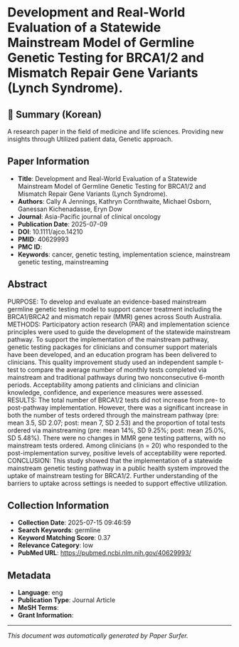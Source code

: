 # Development and Real-World Evaluation of a Statewide Mainstream Model of Germline Genetic Testing for BRCA1/2 and Mismatch Repair Gene Variants (Lynch Syndrome).

## 📝 Summary (Korean)
A research paper in the field of medicine and life sciences. Providing new insights through Utilized patient data, Genetic approach.

## Paper Information
- **Title**: Development and Real-World Evaluation of a Statewide Mainstream Model of Germline Genetic Testing for BRCA1/2 and Mismatch Repair Gene Variants (Lynch Syndrome).
- **Authors**: Cally A Jennings, Kathryn Cornthwaite, Michael Osborn, Ganessan Kichenadasse, Eryn Dow
- **Journal**: Asia-Pacific journal of clinical oncology
- **Publication Date**: 2025-07-09
- **DOI**: 10.1111/ajco.14210
- **PMID**: 40629993
- **PMC ID**: 
- **Keywords**: cancer, genetic testing, implementation science, mainstream genetic testing, mainstreaming

## Abstract
PURPOSE: To develop and evaluate an evidence-based mainstream germline genetic testing model to support cancer treatment including the BRCA1/BRCA2 and mismatch repair (MMR) genes across South Australia. METHODS: Participatory action research (PAR) and implementation science principles were used to guide the development of the statewide mainstream pathway. To support the implementation of the mainstream pathway, genetic testing packages for clinicians and consumer support materials have been developed, and an education program has been delivered to clinicians. This quality improvement study used an independent sample t-test to compare the average number of monthly tests completed via mainstream and traditional pathways during two nonconsecutive 6-month periods. Acceptability among patients and clinicians and clinician knowledge, confidence, and experience measures were assessed. RESULTS: The total number of BRCA1/2 tests did not increase from pre- to post-pathway implementation. However, there was a significant increase in both the number of tests ordered through the mainstream pathway (pre: mean 3.5, SD 2.07; post: mean 7, SD 2.53) and the proportion of total tests ordered via mainstreaming (pre: mean 14%, SD 9.25%; post: mean 25.0%, SD 5.48%). There were no changes in MMR gene testing patterns, with no mainstream tests ordered. Among clinicians (n = 20) who responded to the post-implementation survey, positive levels of acceptability were reported. CONCLUSION: This study showed that the implementation of a statewide mainstream genetic testing pathway in a public health system improved the uptake of mainstream testing for BRCA1/2. Further understanding of the barriers to uptake across settings is needed to support effective utilization.

## Collection Information
- **Collection Date**: 2025-07-15 09:46:59
- **Search Keywords**: germline
- **Keyword Matching Score**: 0.37
- **Relevance Category**: low
- **PubMed URL**: https://pubmed.ncbi.nlm.nih.gov/40629993/

## Metadata
- **Language**: eng
- **Publication Type**: Journal Article
- **MeSH Terms**: 
- **Grant Information**: 

---
*This document was automatically generated by Paper Surfer.*
